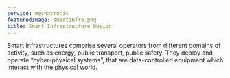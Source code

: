 ```yaml
---
service: mechatronic
featuredImage: smartinfra.png
title: Smart Infrastructure Design
---
```


Smart Infrastructures comprise several operators from different domains of activity, such as energy, public transport, public safety. They deploy and operate “cyber-physical systems”, that are data-controlled equipment which interact with the physical world.
